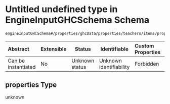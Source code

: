 # Untitled undefined type in EngineInputGHCSchema Schema

```txt
engineInputGHCSchema#/properties/ghcData/properties/teachers/items/properties/settings/items/properties/dailyOcupation/properties/minimumTeaching/properties
```




| Abstract            | Extensible | Status         | Identifiable            | Custom Properties | Additional Properties | Access Restrictions | Defined In                                                         |
| :------------------ | ---------- | -------------- | ----------------------- | :---------------- | --------------------- | ------------------- | ------------------------------------------------------------------ |
| Can be instantiated | No         | Unknown status | Unknown identifiability | Forbidden         | Allowed               | none                | [ghc.schema.json\*](../out/ghc.schema.json "open original schema") |

## properties Type

unknown
